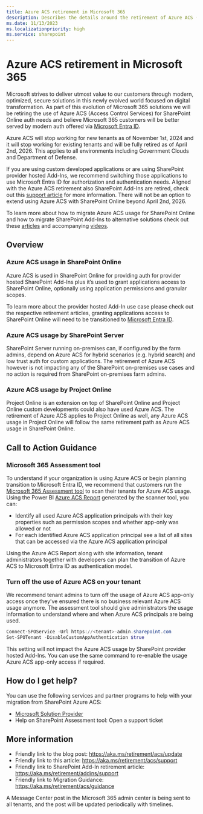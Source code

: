 ```yaml
---
title: Azure ACS retirement in Microsoft 365
description: Describes the details around the retirement of Azure ACS (Access Control Services) for SharePoint Online in Microsoft 365.
ms.date: 11/13/2023
ms.localizationpriority: high
ms.service: sharepoint
---
```


# Azure ACS retirement in Microsoft 365

Microsoft strives to deliver utmost value to our customers through modern, optimized, secure solutions in this newly evolved world focused on digital transformation. As part of this evolution of Microsoft 365 solutions we will be retiring the use of Azure ACS (Access Control Services) for SharePoint Online auth needs and believe Microsoft 365 customers will be better served by modern auth offered via [Microsoft Entra ID](https://learn.microsoft.com/en-us/azure/active-directory/develop/).

Azure ACS will stop working for new tenants as of November 1st, 2024 and it will stop working for existing tenants and will be fully retired as of April 2nd, 2026. This applies to all environments including Government Clouds and Department of Defense.

If you are using custom developed applications or are using SharePoint provider hosted Add-Ins, we recommend switching those applications to use Microsoft Entra ID for authorization and authentication needs. Aligned with the Azure ACS retirement also SharePoint Add-Ins are retired, check out this [support article](https://aka.ms/retirement/addins/support) for more information. There will not be an option to extend using Azure ACS with SharePoint Online beyond April 2nd, 2026.

To learn more about how to migrate Azure ACS usage for SharePoint Online and how to migrate SharePoint Add-Ins to alternative solutions check out these [articles](https://aka.ms/retirement/addins/guidance) and accompanying [videos](https://aka.ms/sp/add-in/modernize/videos).

## Overview

### Azure ACS usage in SharePoint Online

Azure ACS is used in SharePoint Online for providing auth for provider hosted SharePoint Add-Ins plus it’s used to grant applications access to SharePoint Online, optionally using application permissions and granular scopes.

To learn more about the provider hosted Add-In use case please check out the respective retirement articles, granting applications access to SharePoint Online will need to be transitioned to [Microsoft Entra ID](https://learn.microsoft.com/en-us/azure/active-directory/develop/).

### Azure ACS usage by SharePoint Server

SharePoint Server running on-premises can, if configured by the farm admins, depend on Azure ACS for hybrid scenarios (e.g. hybrid search) and low trust auth for custom applications. The retirement of Azure ACS however is not impacting any of the SharePoint on-premises use cases and no action is required from SharePoint on-premises farm admins.

### Azure ACS usage by Project Online

Project Online is an extension on top of SharePoint Online and Project Online custom developments could also have used Azure ACS. The retirement of Azure ACS applies to Project Online as well, any Azure ACS usage in Project Online will follow the same retirement path as Azure ACS usage in SharePoint Online.

## Call to Action Guidance

### Microsoft 365 Assessment tool

To understand if your organization is using Azure ACS or begin planning transition to Microsoft Entra ID, we recommend that customers run the [Microsoft 365 Assessment tool](https://aka.ms/assessment/addinsacs) to scan their tenants for Azure ACS usage. Using the Power BI [Azure ACS Report](https://aka.ms/assessment/addinsacsreport) generated by the scanner tool, you can:

- Identify all used Azure ACS application principals with their key properties such as permission scopes and whether app-only was allowed or not
- For each identified Azure ACS application principal see a list of all sites that can be accessed via the Azure ACS application principal

Using the Azure ACS Report along with site information, tenant administrators together with developers can plan the transition of Azure ACS to Microsoft Entra ID as authentication model.

### Turn off the use of Azure ACS on your tenant

We recommend tenant admins to turn off the usage of Azure ACS app-only access once they’ve ensured there is no business relevant Azure ACS usage anymore. The assessment tool should give administrators the usage information to understand where and when Azure ACS principals are being used.

```PowerShell
Connect-SPOService -Url https://<tenant>-admin.sharepoint.com
Set-SPOTenant -DisableCustomAppAuthentication $true
```

This setting will not impact the Azure ACS usage by SharePoint provider hosted Add-Ins. You can use the same command to re-enable the usage Azure ACS app-only access if required.

## How do I get help?

You can use the following services and partner programs to help with your migration from SharePoint Azure ACS:

- [Microsoft Solution Provider](https://www.microsoft.com/en-us/solution-providers/home)
- Help on SharePoint Assessment tool: Open a support ticket

## More information

- Friendly link to the blog post: https://aka.ms/retirement/acs/update
- Friendly link to this article: https://aka.ms/retirement/acs/support
- Friendly link to SharePoint Add-In retirement article: https://aka.ms/retirement/addins/support
- Friendly link to Migration Guidance: https://aka.ms/retirement/acs/guidance

A Message Center post in the Microsoft 365 admin center is being sent to all tenants, and the post will be updated periodically with timelines.
